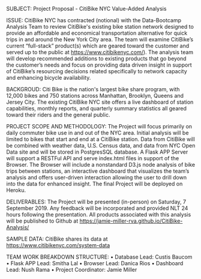 SUBJECT: Project Proposal - CitiBike NYC Value-Added Analysis 

ISSUE: CitiBike NYC has contracted (notional) with the Data-Bootcamp Analysis Team to review CitiBike's existing bike station network designed to provide an affordable and economical transportation alternative for quick trips in and around the New York City area.  The team will examine CitiBike’s current “full-stack” product(s) which are geared toward the customer and served up to the public at https://www.citibikenyc.com/).  The analysis team will develop recommended additions to existing products that go beyond the customer’s needs and focus on providing data driven insight in support of CitiBike’s resourcing decisions related specifically to network capacity and enhancing bicycle availability.

BACKGROUD: Citi Bike is the nation's largest bike share program, with 12,000 bikes and 750 stations across Manhattan, Brooklyn, Queens and Jersey City. The existing CitiBike NYC site offers a live dashboard of station capabilities, monthly reports, and quarterly summary statistics all geared toward their riders and the general public.  




PROJECT SCOPE AND METHODOLOGY: The Project will focus primarily on daily commuter bike use in and out of the NYC area.  Initial analysis will be limited to bikes that start and end at a CitiBike station.  Data from CitiBike will be combined with weather data, U.S. Census data, and data from NYC Open Data site and will be stored in PostgresSQL database.  A Flask APP Server will support a RESTFul API and serve index.html files in support of the Browser.  The Browser will include a nonstandard D3.js node analysis of bike trips between stations, an interactive dashboard that visualizes the team’s analysis and offers user-driven interaction allowing the user to drill down into the data for enhanced insight.  The final Project will be deployed on Heroku.
 
DELIVERABLES: The Project will be presented (in-person) on Saturday, 7 September 2019.  Any feedback will be incorporated and provided NLT 24 hours following the presentation. All products associated with this analysis will be published to Github at https://jamie-miller-rva.github.io/CitiBike-Analysis/

SAMPLE DATA: CitiBike shares its data at https://www.citibikenyc.com/system-data

TEAM WORK BREAKDOWN STRUCTURE:
•	Database Lead: Custis Baucom
•	Flask APP Lead: Smitha Lal
•	Browser Lead: Danica Rios
•	Dashboard Lead: Nush Rama
•	Project Coordinator: Jamie Miller

